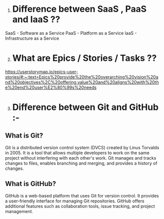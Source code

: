 1. # Difference between SaaS , PaaS and IaaS ??
SaaS - Software as a Service
PaaS - Platform as a Service
IaaS - Infrastructure as a Service


2. # What are Epics / Stories / Tasks ??

https://userstorymap.io/epics-user-stories/#:~:text=Epics%20provide%20the%20overarching%20vision%20and%20objectives%2C%20offering,value%20and%20aligns%20with%20the%20end%20user%E2%80%99s%20needs


3. # Difference between Git and GitHub :-

## What is Git?

Git is a distributed version control system (DVCS) created by Linus Torvalds in 2005.
It is a tool that allows multiple developers to work on the same project without interfering with each other's work.
Git manages and tracks changes to files, enables branching and merging, and provides a history of changes.

## What is GitHub?

GitHub is a web-based platform that uses Git for version control.
It provides a user-friendly interface for managing Git repositories.
GitHub offers additional features such as collaboration tools, issue tracking, and project management.
